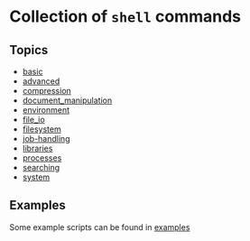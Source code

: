 # Collection of `shell` commands

## Topics

- [basic]
- [advanced]
- [compression]
- [document_manipulation]
- [environment]
- [file_io]
- [filesystem]
- [job-handling]
- [libraries]
- [processes]
- [searching]
- [system]


## Examples

Some example scripts can be found in [examples]

[basic]: ./basic
[advanced]: ./advanced
[compression]: ./compression/ 
[document_manipulation]: ./document_manipulation/
[environment]: ./environment/
[examples]: ./examples/
[file_io]: ./file_io/
[filesystem]: ./filesystem/
[job-handling]: ./job-handling/
[libraries]: ./libraries/
[processes]: ./processes/
[searching]: ./searching/
[system]: ./system/
